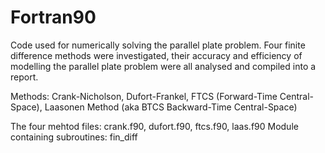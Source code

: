 # Fortran90
Code used for numerically solving the parallel plate problem. Four finite difference methods were investigated, their accuracy and efficiency of modelling the parallel plate problem were all analysed and compiled into a report.

Methods:
Crank-Nicholson,
Dufort-Frankel,
FTCS (Forward-Time Central-Space),
Laasonen Method (aka BTCS Backward-Time Central-Space)


The four mehtod files: crank.f90, dufort.f90, ftcs.f90, laas.f90
Module containing subroutines: fin_diff

